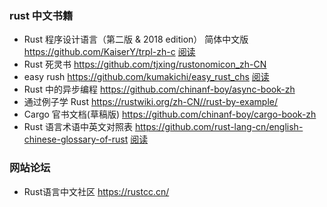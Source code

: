 ### rust 中文书籍

* Rust 程序设计语言（第二版 & 2018 edition） 简体中文版 https://github.com/KaiserY/trpl-zh-c  [阅读](https://kaisery.github.io/trpl-zh-cn/)
* Rust 死灵书 https://github.com/tjxing/rustonomicon_zh-CN
* easy rush https://github.com/kumakichi/easy_rust_chs [阅读](https://kumakichi.github.io/easy_rust_chs/)  
* Rust 中的异步编程 https://github.com/chinanf-boy/async-book-zh   
* 通过例子学 Rust https://rustwiki.org/zh-CN//rust-by-example/
* Cargo 官书文档(草稿版)  https://github.com/chinanf-boy/cargo-book-zh
* Rust 语言术语中英文对照表 https://github.com/rust-lang-cn/english-chinese-glossary-of-rust [阅读](https://github.com/rust-lang-cn/english-chinese-glossary-of-rust/blob/master/rust-glossary.md)

### 网站论坛
* Rust语言中文社区 https://rustcc.cn/